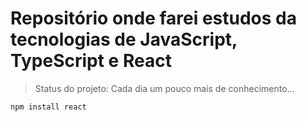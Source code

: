<h1>Repositório onde farei estudos da tecnologias de JavaScript, TypeScript e React</h1>

>Status do projeto: Cada dia um pouco mais de conhecimento...

```
npm install react
```
